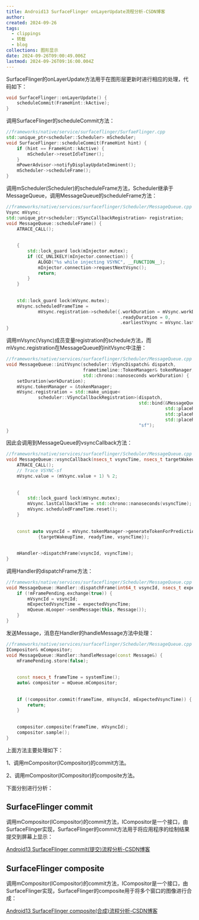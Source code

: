 ```yaml
---
title: Android13 SurfaceFlinger onLayerUpdate流程分析-CSDN博客
author: 
created: 2024-09-26
tags:
  - clippings
  - 转载
  - blog
collections: 图形显示
date: 2024-09-26T09:00:49.006Z
lastmod: 2024-09-26T09:16:00.004Z
---
```

SurfaceFlinger的onLayerUpdate方法用于在图形层更新时进行相应的处理，代码如下：

```cpp
void SurfaceFlinger::onLayerUpdate() {
    scheduleCommit(FrameHint::kActive);
}
```

调用SurfaceFlinger的scheduleCommit方法：

```cpp
//frameworks/native/service/surfaceflinger/SurfaeFlinger.cpp
std::unique_ptr<scheduler::Scheduler> mScheduler;
void SurfaceFlinger::scheduleCommit(FrameHint hint) {
    if (hint == FrameHint::kActive) {
        mScheduler->resetIdleTimer();
    }
    mPowerAdvisor->notifyDisplayUpdateImminent();
    mScheduler->scheduleFrame();
}
```

调用mScheduler(Scheduler)的scheduleFrame方法，Scheduler继承于MessageQueue，调用MessageQueue的scheduleFrame方法：

```cpp
//frameworks/native/services/surfaceflinger/Scheduler/MessageQueue.cpp
Vsync mVsync;
std::unique_ptr<scheduler::VSyncCallbackRegistration> registration;
void MessageQueue::scheduleFrame() {
    ATRACE_CALL();
 
 
    {
        std::lock_guard lock(mInjector.mutex);
        if (CC_UNLIKELY(mInjector.connection)) {
            ALOGD("%s while injecting VSYNC", __FUNCTION__);
            mInjector.connection->requestNextVsync();
            return;
        }
    }
 
 
    std::lock_guard lock(mVsync.mutex);
    mVsync.scheduledFrameTime =
            mVsync.registration->schedule({.workDuration = mVsync.workDuration.get().count(),
                                           .readyDuration = 0,
                                           .earliestVsync = mVsync.lastCallbackTime.count()});
}
```

调用mVsync(Vsync)成员变量registration的schedule方法，而mVsync.registration在MessageQueue的initVsync中注册：

```cpp
//frameworks/native/services/surfaceflinger/Scheduler/MessageQueue.cpp
void MessageQueue::initVsync(scheduler::VSyncDispatch& dispatch,
                             frametimeline::TokenManager& tokenManager,
                             std::chrono::nanoseconds workDuration) {
    setDuration(workDuration);
    mVsync.tokenManager = &tokenManager;
    mVsync.registration = std::make_unique<
            scheduler::VSyncCallbackRegistration>(dispatch,
                                                  std::bind(&MessageQueue::vsyncCallback, this,
                                                            std::placeholders::_1,
                                                            std::placeholders::_2,
                                                            std::placeholders::_3),
                                                  "sf");
}
```

因此会调用到MessageQueue的vsyncCallback方法：

```cpp
//frameworks/native/services/surfaceflinger/Scheduler/MessageQueue.cpp
void MessageQueue::vsyncCallback(nsecs_t vsyncTime, nsecs_t targetWakeupTime, nsecs_t readyTime) {
    ATRACE_CALL();
    // Trace VSYNC-sf
    mVsync.value = (mVsync.value + 1) % 2;
 
 
    {
        std::lock_guard lock(mVsync.mutex);
        mVsync.lastCallbackTime = std::chrono::nanoseconds(vsyncTime);
        mVsync.scheduledFrameTime.reset();
    }
 
 
    const auto vsyncId = mVsync.tokenManager->generateTokenForPredictions(
            {targetWakeupTime, readyTime, vsyncTime});
 
 
    mHandler->dispatchFrame(vsyncId, vsyncTime);
}
```

调用Handler的dispatchFrame方法：

```cpp
//frameworks/native/services/surfaceflinger/Scheduler/MessageQueue.cpp
void MessageQueue::Handler::dispatchFrame(int64_t vsyncId, nsecs_t expectedVsyncTime) {
    if (!mFramePending.exchange(true)) {
        mVsyncId = vsyncId;
        mExpectedVsyncTime = expectedVsyncTime;
        mQueue.mLooper->sendMessage(this, Message());
    }
}
```

发送Message，消息在Handler的handleMessage方法中处理：

```cpp
//frameworks/native/services/surfaceflinger/Scheduler/MessageQueue.cpp
ICompositor& mCompositor;
void MessageQueue::Handler::handleMessage(const Message&) {
    mFramePending.store(false);
 
 
    const nsecs_t frameTime = systemTime();
    auto& compositor = mQueue.mCompositor;
 
 
    if (!compositor.commit(frameTime, mVsyncId, mExpectedVsyncTime)) {
        return;
    }
 
 
    compositor.composite(frameTime, mVsyncId);
    compositor.sample();
}
```

上面方法主要处理如下：

1、调用mCompositor(ICompositor)的commit方法。

2、调用mCompositor(ICompositor)的composite方法。

下面分别进行分析：

## SurfaceFlinger commit

调用mCompositor(ICompositor)的commit方法，ICompositor是一个接口，由SurfaceFlinger实现，SurfaceFlinger的commit方法用于将应用程序的绘制结果提交到屏幕上显示：

[Android13 SurfaceFlinger commit(提交)流程分析-CSDN博客](/Android13%20SurfaceFlinger%20commit\(%E6%8F%90%E4%BA%A4\)%E6%B5%81%E7%A8%8B%E5%88%86%E6%9E%90-CSDN%E5%8D%9A%E5%AE%A2)

## SurfaceFlinger composite

调用mCompositor(ICompositor)的commit方法，ICompositor是一个接口，由SurfaceFlinger实现，SurfaceFlinger的composite用于将多个窗口的图像进行合成：

[Android13 SurfaceFlinger composite(合成)流程分析-CSDN博客](https://blog.csdn.net/liuning1985622/article/details/138465549?csdn_share_tail=%7B%22type%22%3A%22blog%22%2C%22rType%22%3A%22article%22%2C%22rId%22%3A%22138465549%22%2C%22source%22%3A%22liuning1985622%22%7D "Android13 SurfaceFlinger composite(合成)流程分析-CSDN博客")
